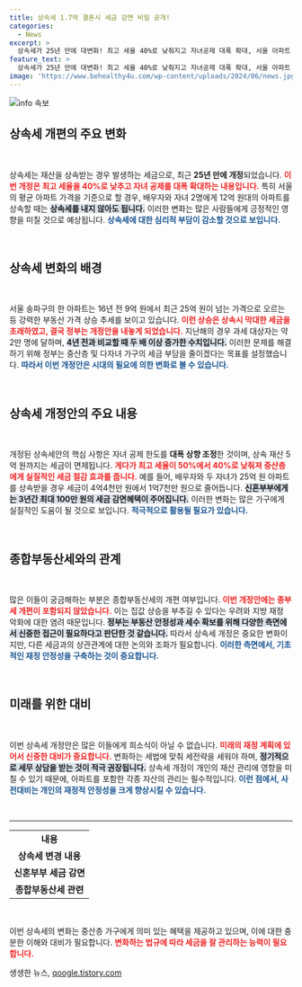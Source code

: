 ```yaml
---
title: 상속세 1.7억 결혼시 세금 감면 비밀 공개!
categories:
  - News
excerpt: >
  상속세가 25년 만에 대변화! 최고 세율 40%로 낮춰지고 자녀공제 대폭 확대, 서울 아파트 12억 원까지 세금 Zero! 그러나 종부세는 그대로... 변화의 파장에 귀 기울여보세요!
feature_text: >
  상속세가 25년 만에 대변화! 최고 세율 40%로 낮춰지고 자녀공제 대폭 확대, 서울 아파트 12억 원까지 세금 Zero! 그러나 종부세는 그대로... 변화의 파장에 귀 기울여보세요!
image: 'https://www.behealthy4u.com/wp-content/uploads/2024/06/news.jpg'
---
```


<p><img src="https://www.behealthy4u.com/wp-content/uploads/2024/06/news.jpg" alt="info 속보" /></p>

<h2 data-ke-size="size26">상속세 개편의 주요 변화</h2>

<p data-ke-size="size16">&nbsp;</p> 

<p>상속세는 재산을 상속받는 경우 발생하는 세금으로, 최근 <strong>25년 만에 개정</strong>되었습니다. <b><span style="color: #ee2323;">이번 개정은 최고 세율을 40%로 낮추고 자녀 공제를 대폭 확대하는 내용입니다.</span></b> 특히 서울의 평균 아파트 가격을 기준으로 할 경우, 배우자와 자녀 2명에게 12억 원대의 아파트를 상속할 때는 <b><span style="background-color: #21538527;">상속세를 내지 않아도 됩니다.</span></b> 이러한 변화는 많은 사람들에게 긍정적인 영향을 미칠 것으로 예상됩니다. <b><span style="color: #1a5490;">상속세에 대한 심리적 부담이 감소할 것으로 보입니다.</span></b> </p>

<p data-ke-size="size16">&nbsp;</p> 

<h2 data-ke-size="size26">상속세 변화의 배경</h2>

<p data-ke-size="size16">&nbsp;</p> 

<p>서울 송파구의 한 아파트는 16년 전 9억 원에서 최근 25억 원이 넘는 가격으로 오르는 등 강력한 부동산 가격 상승 추세를 보이고 있습니다. <b><span style="color: #ee2323;">이런 상승은 상속시 막대한 세금을 초래하였고, 결국 정부는 개정안을 내놓게 되었습니다.</span></b> 지난해의 경우 과세 대상자는 약 2만 명에 달하며, <b><span style="background-color: #21538527;">4년 전과 비교할 때 두 배 이상 증가한 수치입니다.</span></b> 이러한 문제를 해결하기 위해 정부는 중산층 및 다자녀 가구의 세금 부담을 줄이겠다는 목표를 설정했습니다. <b><span style="color: #1a5490;">따라서 이번 개정안은 시대의 필요에 의한 변화로 볼 수 있습니다.</span></b></p>

<p data-ke-size="size16">&nbsp;</p> 

<h2 data-ke-size="size26">상속세 개정안의 주요 내용</h2>

<p data-ke-size="size16">&nbsp;</p> 

<p>개정된 상속세안의 핵심 사항은 자녀 공제 한도를 <strong>대폭 상향 조정</strong>한 것이며, 상속 재산 5억 원까지는 세금이 면제됩니다. <b><span style="color: #ee2323;">게다가 최고 세율이 50%에서 40%로 낮춰져 중산층에게 실질적인 세금 절감 효과를 줍니다.</span></b> 예를 들어, 배우자와 두 자녀가 25억 원 아파트를 상속받을 경우 세금이 4억4천만 원에서 1억7천만 원으로 줄어듭니다. <b><span style="background-color: #21538527;">신혼부부에게는 3년간 최대 100만 원의 세금 감면혜택이 주어집니다.</span></b> 이러한 변화는 많은 가구에게 실질적인 도움이 될 것으로 보입니다. <b><span style="color: #1a5490;">적극적으로 활용될 필요가 있습니다.</span></b></p>

<p data-ke-size="size16">&nbsp;</p> 

<h2 data-ke-size="size26">종합부동산세와의 관계</h2>

<p data-ke-size="size16">&nbsp;</p> 

<p>많은 이들이 궁금해하는 부분은 종합부동산세의 개편 여부입니다. <b><span style="color: #ee2323;">이번 개정안에는 종부세 개편이 포함되지 않았습니다.</span></b> 이는 집값 상승을 부추길 수 있다는 우려와 지방 재정 악화에 대한 염려 때문입니다. <b><span style="background-color: #21538527;">정부는 부동산 안정성과 세수 확보를 위해 다양한 측면에서 신중한 접근이 필요하다고 판단한 것 같습니다.</span></b> 따라서 상속세 개정은 중요한 변화이지만, 다른 세금과의 상관관계에 대한 논의와 조화가 필요합니다. <b><span style="color: #1a5490;">이러한 측면에서, 기초적인 재정 안정성을 구축하는 것이 중요합니다.</span></b></p>

<p data-ke-size="size16">&nbsp;</p> 

<h2 data-ke-size="size26">미래를 위한 대비</h2>

<p data-ke-size="size16">&nbsp;</p> 

<p>이번 상속세 개정안은 많은 이들에게 희소식이 아닐 수 없습니다. <b><span style="color: #ee2323;">미래의 재정 계획에 있어서 신중한 대비가 중요합니다.</span></b> 변화하는 세법에 맞춰 세전략을 세워야 하며, <b><span style="background-color: #21538527;">정기적으로 세무 상담을 받는 것이 적극 권장됩니다.</span></b> 상속세 개정이 개인의 재산 관리에 영향을 미칠 수 있기 때문에, 아파트를 포함한 각종 자산의 관리는 필수적입니다. <b><span style="color: #1a5490;">이런 점에서, 사전대비는 개인의 재정적 안정성을 크게 향상시킬 수 있습니다.</span></b></p>

<p data-ke-size="size16">&nbsp;</p>

<hr>

<table style="width: 100%;">
  <tr>
    <td style="text-align: center; height: 17px;"><b>내용</b></td>
  </tr>
  <tr>
    <td style="text-align: center; height: 17px;"><b>상속세 변경 내용</b></td>
  </tr>
  <tr>
    <td style="text-align: center; height: 17px;"><b>신혼부부 세금 감면</b></td>
  </tr>
  <tr>
    <td style="text-align: center; height: 17px;"><b>종합부동산세 관련</b></td>
  </tr>
</table>

<p data-ke-size="size16">&nbsp;</p> 

<p>이번 상속세의 변화는 중산층 가구에게 의미 있는 혜택을 제공하고 있으며, 이에 대한 충분한 이해와 대비가 필요합니다. <b><span style="color: #ee2323;">변화하는 법규에 따라 세금을 잘 관리하는 능력이 필요합니다.</span></b></p>
생생한 뉴스, <a href="https://qoogle.tistory.com" rel="dofollow">qoogle.tistory.com</a>


